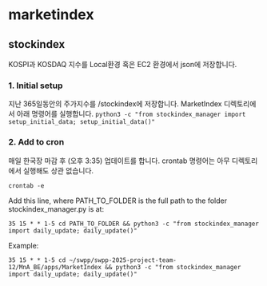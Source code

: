# marketindex

## stockindex

KOSPI과 KOSDAQ 지수를 Local환경 혹은 EC2 환경에서 json에 저장합니다.

### 1. Initial setup

지난 365일동안의 주가지수를 /stockindex에 저장합니다. MarketIndex 디렉토리에서 아래 명령어를 실행합니다.
` python3 -c "from stockindex_manager import setup_initial_data; setup_initial_data()" `

### 2. Add to cron

매일 한국장 마감 후 (오후 3:35) 업데이트를 합니다. crontab 명령어는 아무 디렉토리에서 실행해도 상관 없습니다.

`crontab -e`

Add this line, where PATH_TO_FOLDER is the full path to the folder stockindex_manager.py is at:

`35 15 * * 1-5 cd PATH_TO_FOLDER && python3 -c "from stockindex_manager import daily_update; daily_update()"`

Example:

`35 15 * * 1-5 cd ~/swpp/swpp-2025-project-team-12/MnA_BE/apps/MarketIndex && python3 -c "from stockindex_manager import daily_update; daily_update()"`